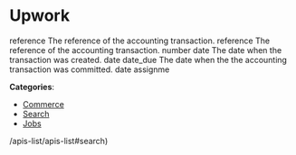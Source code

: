 # Upwork


reference The reference of the accounting transaction. reference The reference of the accounting transaction. number date The date when the transaction was created. date date_due The date when the the accounting transaction was committed. date assignme



**Categories**:
- [Commerce](https://github.com/apis-list/apis-list#commerce)
- [Search](https://github.com/apis-list/apis-list#search)
- [Jobs](https://github.com/apis-list/apis-list#jobs)



/apis-list/apis-list#search)






